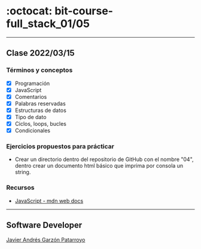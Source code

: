 # :octocat: bit-course-full_stack_01/05
- - -
## Clase 2022/03/15
### Términos y conceptos
* [x] Programación
* [x] JavaScript
* [x] Comentarios
* [x] Palabras reservadas
* [x] Estructuras de datos
* [x] Tipo de dato
* [x] Ciclos, loops, bucles
* [x] Condicionales
### Ejercicios propuestos para prácticar
* Crear un directorio dentro del repositorio de GitHub con el nombre "04", 
dentro crear un documento html básico que imprima por consola un string.
### Recursos
* [JavaScript - mdn web docs](https://developer.mozilla.org/en-US/docs/Web/JavaScript)
- - -
## Software Developer
[Javier Andrés Garzón Patarroyo](https://javierandresgp.com)
